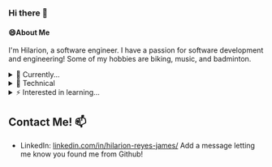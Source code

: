 ### Hi there 👋

<!--
**H-jamesR2/H-jamesR2** is a ✨ _special_ ✨ repository because its `README.md` (this file) appears on your GitHub profile.

Here are some ideas to get you started:

- 🔭 I’m currently working on ...
- 🌱 I’m currently learning ...
- 👯 I’m looking to collaborate on ...
- 🤔 I’m looking for help with ...
- 💬 Ask me about ...
- 📫 How to reach me: ...
- 😄 Pronouns: ...
- ⚡ Fun fact: ...
-->
#### 😄About Me
  I'm Hilarion, a software engineer.
  I have a passion for software development and engineering!
  Some of my hobbies are biking, music, and badminton.

<details>
  <summary> 🌱 Currently... </summary>
  <ul style="padding-left: 60px;">
  <li> Upskilling.</li>
</details>

<details>
  <summary> 🔧 Technical </summary>
  <ul style="padding-left: 60px;">
  <li> <b>Languages</b>: Java, Python, BASH, C/C++, JavaScript, TypeScript, SQL (Postgres, MySQL), NoSQL (Cassandra, MongoDB),  HTML/CSS, C#, GoLang, Some Swift </li>
  <li> <b>Frameworks</b>: React, Node.js, Playwright, Selenium, Jest, TensorFlow, Keras, .NET </li>
  <li> <b>Developer Tools</b>: Git, AWS, GCP, Kubernetes, Docker, Jenkins (CI/CD), Terrarform, VS Code, Visual Studio, IntelliJ, Android Studio, Figma, JIRA, Apache (Kafka, Spark), Vite, Burp Suite, WireShark, VMs, VPNs, [other OSINT-tools] </li>
  <li> <b>Libraries:</b> ReduxJS, NodeJS, Pandas, NumPy, Matplotlib, Scikit-learn, XGBoost, OpenCV </li>
</details>

<details>
<summary> ⚡ Interested in learning... </summary>
  <ul style="padding-left: 60px;">
  <li> Full-stack development </li>
  <li> Data Engineering </li>
  <li> Systems design </li>
  <li> Financial technology </li>
  <li> Artificial intelligence </li>
  <li> Robotics </li>
  <li> Research and project management </li>
</details>

## Contact Me! 📫

- LinkedIn: [linkedin.com/in/hilarion-reyes-james/](https://www.linkedin.com/in/hilarion-reyes-james/) Add a message letting me know you found me from Github!
